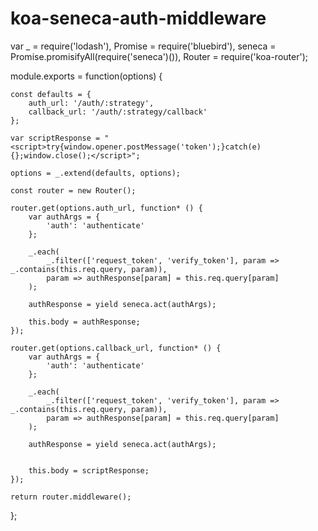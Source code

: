 # koa-seneca-auth-middleware

var 	_ = require('lodash'),
		Promise = require('bluebird'),
		seneca = Promise.promisifyAll(require('seneca')()),
		Router = require('koa-router');

module.exports = function(options) {

	const defaults = {
		auth_url: '/auth/:strategy',
		callback_url: '/auth/:strategy/callback'
	};
	
	var scriptResponse = "<script>try{window.opener.postMessage('token');}catch(e){};window.close();</script>";

	options = _.extend(defaults, options);

	const router = new Router();

	router.get(options.auth_url, function* () {
		var authArgs = {
			'auth': 'authenticate'
		};

		_.each(
			_.filter(['request_token', 'verify_token'], param => _.contains(this.req.query, param)), 
			param => authResponse[param] = this.req.query[param]
		);
		
		authResponse = yield seneca.act(authArgs);

		this.body = authResponse;
	});

	router.get(options.callback_url, function* () {
		var authArgs = {
			'auth': 'authenticate'
		};

		_.each(
			_.filter(['request_token', 'verify_token'], param => _.contains(this.req.query, param)),
			param => authResponse[param] = this.req.query[param]
		);

		authResponse = yield seneca.act(authArgs);

		
		this.body = scriptResponse;
	});

	return router.middleware();
};

